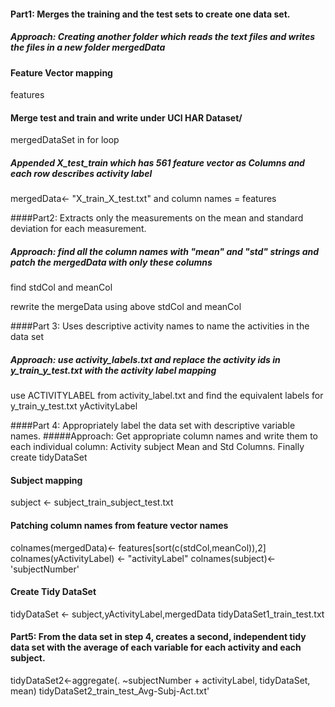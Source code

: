 #### Part1: Merges the training and the test sets to create one data set.
##### Approach: Creating another folder which reads the text files and writes the files in a new folder mergedData

#### Feature Vector mapping
features

#### Merge test and train and write under UCI HAR Dataset/
mergedDataSet in for loop


##### Appended X_test_train which has 561 feature vector as Columns and each row describes activity label
mergedData<- "X_train_X_test.txt" and column names = features

####Part2: Extracts only the measurements on the mean and standard deviation for each measurement. 
##### Approach: find all the column names with "mean" and "std" strings and patch the mergedData with only these columns

find stdCol and meanCol 

rewrite the mergeData using above stdCol and meanCol

####Part 3: Uses descriptive activity names to name the activities in the data set
##### Approach: use activity_labels.txt and replace the activity ids in y_train_y_test.txt with the activity label mapping
use ACTIVITYLABEL from activity_label.txt and find the equivalent labels for y_train_y_test.txt yActivityLabel


####Part 4: Appropriately label the data set with descriptive variable names.
#####Approach: Get appropriate column names and write them to each individual column: Activity subject Mean and Std Columns. Finally create tidyDataSet

#### Subject mapping
subject <- subject_train_subject_test.txt

#### Patching column names from feature vector names

colnames(mergedData)<- features[sort(c(stdCol,meanCol)),2]
colnames(yActivityLabel) <- "activityLabel"
colnames(subject)<-'subjectNumber'


#### Create Tidy DataSet
tidyDataSet <- subject,yActivityLabel,mergedData
tidyDataSet1_train_test.txt

#### Part5: From the data set in step 4, creates a second, independent tidy data set with the average of each variable for each activity and each subject.
tidyDataSet2<-aggregate(. ~subjectNumber + activityLabel, tidyDataSet, mean)
tidyDataSet2_train_test_Avg-Subj-Act.txt'